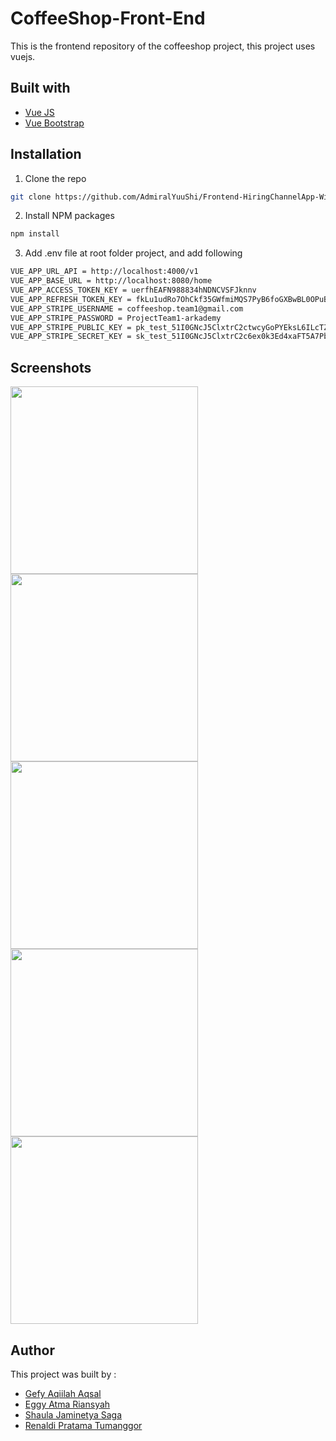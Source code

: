 # CoffeeShop-Front-End
This is the frontend repository of the coffeeshop project, this project uses vuejs.

## Built with
* [Vue JS](https://vuejs.org/)
* [Vue Bootstrap](https://bootstrap-vue.org/)

## Installation
1. Clone the repo
```sh
git clone https://github.com/AdmiralYuuShi/Frontend-HiringChannelApp-WithRedux.git
```
2. Install NPM packages
```sh
npm install
```
3. Add .env file at root folder project, and add following
```sh
VUE_APP_URL_API = http://localhost:4000/v1
VUE_APP_BASE_URL = http://localhost:8080/home
VUE_APP_ACCESS_TOKEN_KEY = uerfhEAFN988834hNDNCVSFJknnv
VUE_APP_REFRESH_TOKEN_KEY = fkLu1udRo7OhCkf35GWfmiMQS7PyB6foGXBwBL0OPuB6PCKKRD
VUE_APP_STRIPE_USERNAME = coffeeshop.team1@gmail.com
VUE_APP_STRIPE_PASSWORD = ProjectTeam1-arkademy
VUE_APP_STRIPE_PUBLIC_KEY = pk_test_51I0GNcJ5ClxtrC2ctwcyGoPYEksL6ILcTZbQDCjYhbBllL0adGHYxncD7tvSBx4VNC0KIj4WEf2Q94xWjMZZesd700q7EptCXK
VUE_APP_STRIPE_SECRET_KEY = sk_test_51I0GNcJ5ClxtrC2c6ex0k3Ed4xaFT5A7Pbn0kThXbpYFhk8A2b8mtlDxdJKU3Wq6LLBRLRqAL5rXV6wvBp61hNUi00JIntb5mp
```

## Screenshots
<img src="https://cdn.discordapp.com/attachments/788294075723677740/790405082948567080/unknown.png" width="300">      <img src="https://media.discordapp.net/attachments/788294075723677740/790405330843467786/unknown.png?width=722&height=406" width="300">     <img src="https://media.discordapp.net/attachments/788391948754616350/790406006450028564/Screenshot_559.png?width=722&height=406" width="300">      <img src="https://media.discordapp.net/attachments/788391948754616350/790406012707405874/Screenshot_563.png?width=722&height=406" width="300">      <img src="https://cdn.discordapp.com/attachments/788391948754616350/790406005103788042/Screenshot_562.png" width="300">




## Author
This project was built by :
* [Gefy Aqiilah Aqsal](https://github.com/Gefyaqiilah)
* [Eggy Atma Riansyah](https://github.com/eggyatma2908)
* [Shaula Jaminetya Saga](https://github.com/sjasminetya)
* [Renaldi Pratama Tumanggor](https://github.com/renaldipratama97)
